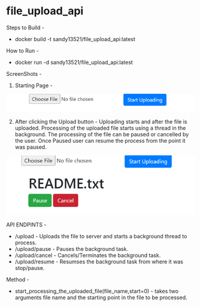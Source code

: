 # file_upload_api

Steps to Build -
- docker build -t sandy13521/file_upload_api:latest 

How to Run - 
- docker run -d sandy13521/file_upload_api:latest

ScreenShots - 
1. Starting Page -

![Alt text](images/start.png?raw=true "Start")

2. After clicking the Upload button - Uploading starts and after the file is uploaded. Processing of the uploaded file starts using a thread in the background. The processing of the file can be paused or cancelled by the user. Once Paused user can resume the process from the point it was paused.

![Alt text](images/upload_processing_started.png?raw=true "Processing in the background.")


API ENDPINTS - 
- /upload  -  Uploads the file to server and starts a background thread to process.
- /upload/pause - Pauses the background task.
- /upload/cancel - Cancels/Terminates the background task.
- /upload/resume - Resumses the background task from where it was stop/pause.

Method - 
- start_processing_the_uploaded_file(file_name,start=0)  - takes two arguments file name and the starting point in the file to be processed.
